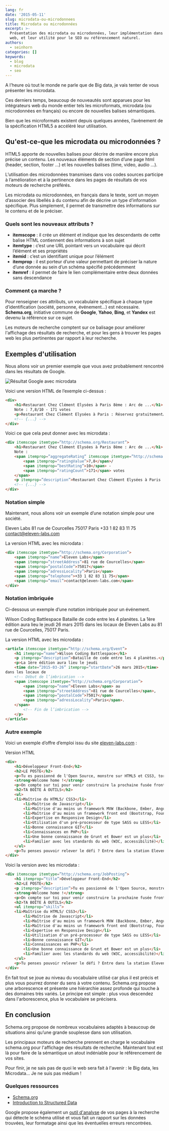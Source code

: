 ```yaml
---
lang: fr
date: '2015-05-11'
slug: microdata-ou-microdonnees
title: Microdata ou microdonnées
excerpt: >-
  Présentation des microdata ou microdonnées, leur implémentation dans les pages
  web, et leur utilité pour le SEO ou référencement naturel.
authors:
  - seinhorn
categories: []
keywords:
  - blog
  - microdata
  - seo
---
```


A l’heure où tout le monde ne parle que de Big data, je vais tenter de vous présenter les microdata.

Ces derniers temps, beaucoup de nouveautés sont apparues pour les intégrateurs web du monde entier tels les microformats, microdata (ou microdonnées en français) ou encore de nouvelles balises sémantiques.

Bien que les microformats existent depuis quelques années, l’avènement de la spécification HTML5 a accéléré leur utilisation.

## Qu'est-ce-que les microdata ou microdonnées ?

HTML5 apporte de nouvelles balises pour décrire de manière encore plus précise un contenu. Les nouveaux éléments de section d’une page html (header, section, footer …) et les nouvelles balises (time, video, audio …).

L’utilisation des microdonnées transmises dans vos codes sources participe à l’amélioration et à la pertinence dans les pages de résultats de vos moteurs de recherche préférés.

Les microdata ou microdonnées, en français dans le texte, sont un moyen d’associer des libellés à du contenu afin de décrire un type d’information spécifique. Plus simplement, il permet de transmettre des informations sur le contenu et de le préciser.

### Quels sont les nouveaux attributs ?

- **itemscope** : il crée un élément et indique que les descendants de cette balise HTML contiennent des informations à son sujet
- **itemtype** : c’est une URL pointant vers un vocabulaire qui décrit l’élément et ses propriétés
- **itemid** : c’est un identifiant unique pour l’élément
- **itemprop** : il est porteur d’une valeur permettant de préciser la nature d’une donnée au sein d’un schéma spécifié précédemment
- **itemref** : il permet de faire le lien complémentaire entre deux données sans descendance

### Comment ça marche ?

Pour renseigner ces attributs, un vocabulaire spécifique à chaque type d’identification (société, personne, événement…) est nécessaire. **Schema.org**, initiative commune de **Google**, **Yahoo**, **Bing**, et **Yandex** est devenu la référence sur ce sujet.

Les moteurs de recherche comptent sur ce balisage pour améliorer l'affichage des résultats de recherche, et pour les gens à trouver les pages web les plus pertinentes par rapport à leur recherche.

## Exemples d'utilisation

Nous allons voir un premier exemple que vous avez probablement rencontré dans les résultats de Google.

![Résultat Google avec microdata](/_assets/posts/2015-05-11-microdata-ou-microdonnees/Capture-decran-2015-05-06-a-09.54.20.png)

Voici une version HTML de l’exemple ci-dessus :

```html
<div>
    <h1>Restaurant Chez Clément Elysées à Paris 8ème : Arc de ...</h1>
    Note : 7,8/10 - 171 votes
    <p>Restaurant Chez Clément Elysées à Paris : Réservez gratuitement…</p>
    <!-- {...} -->
</div>
```

Voici ce que cela peut donner avec les microdata :

```html
<div itemscope itemtype=”http://schema.org/Restaurant”>
    <h1>Restaurant Chez Clément Elysées à Paris 8ème : Arc de ...</h1>
    Note :
    <span itemprop=”aggregateRating” itemscope itemtype=”http://schema.org/AggregateRating”>
        <span itemprop=”ratingValue”>7,8</span>/
        <span itemprop=”bestRating”>10</span> -
        <span itemprop=”ratingCount”>171</span> votes
    </span>
    <p itemprop=”description”>Restaurant Chez Clément Elysées à Paris : Réservez gratuitement…</p>
    <!-- {...} -->
</div>
```

### Notation simple

Maintenant, nous allons voir un exemple d’une notation simple pour une société.

Eleven Labs
81 rue de Courcelles 75017 Paris
+33 1 82 83 11 75
contact@eleven-labs.com

La version HTML avec les microdata :

```html
<div itemscope itemtype=”http://schema.org/Corporation”>
    <span itemprop=”name”>Eleven Labs</span>
    <span itemprop=”streetAddress”>81 rue de Courcelles</span>
    <span itemprop=”postalCode”>75017</span>
    <span itemprop=”adressLocality”>Paris</span>
    <span itemprop=”telephone”>+33 1 82 83 11 75</span>
    <span itemprop=”email”>contact@eleven-labs.com</span>
</div>
```

### Notation imbriquée

Ci-dessous un exemple d’une notation imbriquée pour un événement.

Wilson Coding Battlespace
Bataille de code entre les 4 planètes.
La 1ère édition aura lieu le jeudi 26 mars 2015 dans les locaux de Eleven Labs au 81 rue de Courcelles, 75017 Paris.

La version HTML avec les microdata :

```html
<article itemscope itemtype=”http://schema.org/Event”>
    <h1 itemprop=”name”>Wilson Coding Battlespace</h1>
    <p itemprop=”description”>Bataille de code entre les 4 planètes.</p>
    <p>La 1ère édition aura lieu le jeudi
    <time date=”2015-03-26” itemprop=”startDate”>26 mars 2015</time>
dans les locaux de
    <!-- Début de l’imbrication -->
    <span itemscope itemtype=”http://schema.org/Corporation”>
        <span itemprop=”name”>Eleven Labs</span> au
        <span itemprop=”streetAddress”>81 rue de Courcelles</span>,
        <span itemprop=”postalCode”>75017</span>
        <span itemprop=”adressLocality”>Paris</span>.
    </span>
        <!-- Fin de l’imbrication -->
    </p>
</article>
```

### Autre exemple

Voici un exemple d’offre d’emploi issu du site [eleven-labs.com](http://www.eleven-labs.com) :

Version HTML

```html
<div>
    <h1>Développeur Front-End</h2>
    <h2>LE POSTE</h2>
    <p>Tu es passionné de l'Open Source, monstre sur HTML5 et CSS3, torpille au babyfoot et pro du Scrum ? Tu aimes partager tes connaissances et tu es toujours prêt à tester des nouvelles technos ?</p>
    <strong>Welcome home !</strong>
    <p>On compte sur toi pour venir construire la prochaine fusée front d'Eleven Labs!</p>
    <h2>TA BOÎTE À OUTILS</h2>
    <ul>
    <li>Maîtrise du HTML5/ CSS3</li>
        <li>Maîtrise de Javascript</li>
        <li>Maîtrise d'au moins un framework MVW (Backbone, Ember, Angular...)</li>
        <li>Maîtrise d'au moins un framework front end (Bootstrap, Foundation, Pure.IO)</li>
        <li>Expertise en Responsive Design</li>
        <li>Utilisation d'un pré-processeur de type SASS ou LESS</li>
        <li>Bonne connaissance GIT</li>
        <li>Connaissances en PHP</li>
        <li>Une bonne connaissance de Grunt et Bower est un plus</li>
        <li>Familier avec les standards du web (W3C, accessibilité)</li>
    </ul>
    <p>Tu penses pouvoir relever le défi ? Entre dans la station Eleven Labs!</p>
</div>
```

Voici la version avec les microdata :

```html
<div itemscope itemtype=”http://schema.org/JobPosting”>
    <h1 itemprop=”title”>Développeur Front-End</h2>
    <h2>LE POSTE</h2>
    <p itemprop=”description”>Tu es passionné de l'Open Source, monstre sur HTML5 et CSS3, torpille au babyfoot et pro du Scrum ? Tu aimes partager tes connaissances et tu es toujours prêt à tester des nouvelles technos ?</p>
    <strong>Welcome home !</strong>
    <p>On compte sur toi pour venir construire la prochaine fusée front d'Eleven Labs!</p>
    <h2>TA BOÎTE À OUTILS</h2>
    <ul itemprop=”skills”>
    <li>Maîtrise du HTML5/ CSS3</li>
        <li>Maîtrise de Javascript</li>
        <li>Maîtrise d'au moins un framework MVW (Backbone, Ember, Angular...)</li>
        <li>Maîtrise d'au moins un framework front end (Bootstrap, Foundation, Pure.IO)</li>
        <li>Expertise en Responsive Design</li>
        <li>Utilisation d'un pré-processeur de type SASS ou LESS</li>
        <li>Bonne connaissance GIT</li>
        <li>Connaissances en PHP</li>
        <li>Une bonne connaissance de Grunt et Bower est un plus</li>
        <li>Familier avec les standards du web (W3C, accessibilité)</li>
    </ul>
    <p>Tu penses pouvoir relever le défi ? Entre dans la station Eleven Labs!</p>
</div>
```

En fait tout se joue au niveau du vocabulaire utilisé car plus il est précis et plus vous pourrez donner du sens à votre contenu. Schema.org propose une arborescence et présente une hiérarchie assez profonde qui touche à des domaines très variés. Le principe est simple : plus vous descendez dans l'arborescence, plus le vocabulaire se précisera.

## En conclusion

Schema.org propose de nombreux vocabulaires adaptés à beaucoup de situations ainsi qu’une grande souplesse dans son utilisation.

Les principaux moteurs de recherche prennent en charge le vocabulaire schema.org pour l'affichage des résultats de recherche. Maintenant tout est là pour faire de la sémantique un atout indéniable pour le référencement de vos sites.

Pour finir, je ne sais pas de quoi le web sera fait à l'avenir : le Big data, les Microdata... Je ne suis pas médium !

### Quelques ressources

- [Schema.org](http://schema.org)
- [Introduction to Structured Data](https://developers.google.com/structured-data/)

Google propose également un [outil d'analyse](http://www.google.com/webmasters/tools/richsnippets) de vos pages à la recherche qui détecte le schéma utilisé et vous fait un rapport sur les données trouvées, leur formatage ainsi que les éventuelles erreurs rencontrées.
